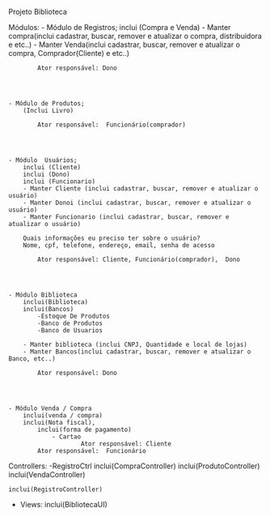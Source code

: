 Projeto Biblioteca

Módulos:
	- Módulo de Registros;
		inclui (Compra e Venda)
		- Manter compra(inclui cadastrar, buscar, remover e atualizar o compra, distribuidora e etc..)
		- Manter Venda(inclui cadastrar, buscar, remover e atualizar o compra, Comprador(Cliente) e etc..)

			Ator responsável: Dono



		
	- Módulo de Produtos;
		(Inclui Livro)

			Ator responsável:  Funcionário(comprador)




	- Módulo  Usuários;
		inclui (Cliente)
		inclui (Dono)
		inclui (Funcionario) 
		- Manter Cliente (inclui cadastrar, buscar, remover e atualizar o usuário)
		- Manter Donoi (inclui cadastrar, buscar, remover e atualizar o usuário)
		- Manter Funcionario (inclui cadastrar, buscar, remover e atualizar o usuário)

		Quais informações eu preciso ter sobre o usuário?
		Nome, cpf, telefone, endereço, email, senha de acesso

			Ator responsável: Cliente, Funcionário(comprador),  Dono




	- Módulo Biblioteca 
		inclui(Biblioteca)
		inclui(Bancos)
			-Estoque De Produtos
			-Banco de Produtos
			-Banco de Usuarios
		
		- Manter biblioteca (inclui CNPJ, Quantidade e local de lojas)
		- Manter Bancos(inclui cadastrar, buscar, remover e atualizar o Banco, etc..)
		
			Ator responsável: Dono




	- Módulo Venda / Compra
		inclui(venda / compra)
		inclui(Nota fiscal),
			inclui(forma de pagamento)
				- Cartao
						Ator responsável: Cliente
			Ator responsável:  Funcionário



Controllers:
	-RegistroCtrl
		inclui(CompraController)
		inclui(ProdutoController)
		inclui(VendaController)

	inclui(RegistroController)




- Views:
	inclui(BibliotecaUI)


